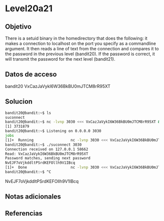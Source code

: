 # Level20a21

## Objetivo
There is a setuid binary in the homedirectory that does the following: it makes a connection to localhost on the port you specify as a commandline argument. It then reads a line of text from the connection and compares it to the password in the previous level (bandit20). If the password is correct, it will transmit the password for the next level (bandit21).

## Datos de acceso
bandit20
VxCazJaVykI6W36BkBU0mJTCM8rR95XT

## Solucion
```bash
bandit20@bandit:~$ ls
suconnect
bandit20@bandit:~$ nc -lvnp 3030 <<< VxCazJaVykI6W36BkBU0mJTCM8rR95XT &
[1] 3731879
bandit20@bandit:~$ Listening on 0.0.0.0 3030
jobs
[1]+  Running                 nc -lvnp 3030 <<< VxCazJaVykI6W36BkBU0mJTCM8rR95XT &
bandit20@bandit:~$ ./suconnect 3030
Connection received on 127.0.0.1 58662
Read: VxCazJaVykI6W36BkBU0mJTCM8rR95XT
Password matches, sending next password
NvEJF7oVjkddltPSrdKEFOllh9V1IBcq
[1]+  Done                    nc -lvnp 3030 <<< VxCazJaVykI6W36BkBU0mJTCM8rR95XT
bandit20@bandit:~$ ^C
```
NvEJF7oVjkddltPSrdKEFOllh9V1IBcq
## Notas adicionales

## Referencias

